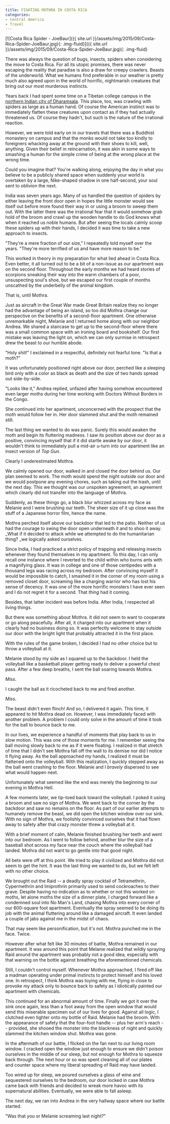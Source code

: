 ```yaml
---
title: FIGHTING MOTHRA IN COSTA RICA
categories:
- Central America
- Travel
---
```


[![Costa Rica Spider - JoeBaur]({{ site.url }}/assets/img/2015/09/Costa-Rica-Spider-JoeBaur.jpg){: .img-fluid}]({{ site.url }}/assets/img/2015/09/Costa-Rica-Spider-JoeBaur.jpg){: .img-fluid}

There was always the question of bugs, insects, spiders when considering the move to Costa Rica. For all its utopic promises, there was never escaping the reality that paradise is also a draw for creepy crawlers. Beasts of the underworld. What we humans find preferable in our weather is pretty much also agreed upon in the world of horrific, nightmarish creatures that bring out our most murderous instincts.<!-- more -->

Years back I had spent some time on a Tibetan college campus in the [northern Indian city of Dharamsala](https://withoutapath.com/modern-enlightenment/). This place, too, was crawling with spiders as large as a human hand. Of course the American instinct was to immediately flatten these creatures upon contact as if they had actually threatened us. Of course they hadn't, but such is the nature of the irrational reaction.

However, we were told early on in our travels that there was a Buddhist monastery on campus and that the monks would not take too kindly to foreigners whacking away at the ground with their shoes to kill, well, anything. Given their belief in reincarnation, it was akin in some ways to smashing a human for the simple crime of being at the wrong place at the wrong time.

Could you imagine that? You're walking along, enjoying the day in what you believe to be a publicly shared space when suddenly your world is overtaken by a large, Nike-shaped shadow in one half-second, your soul sent to oblivion the next.

India was seven years ago. Many of us handled the question of spiders by either leaving the front door open in hopes the little monster would see itself out before more found their way in or using a broom to sweep them out. With the latter there was the irrational fear that it would somehow grab hold of the broom and crawl up the wooden handle to do God knows what when it reached us noble humans. But after seeing the locals calmly scoop these spiders up with their hands, I decided it was time to take a new approach to insects.

"They're a mere fraction of our size," I repeatedly told myself over the years. "They're more terrified of us and have more reason to be."

This worked in theory in my preparation for what lied ahead in Costa Rica. Even better, it all turned out to be a bit of a non-issue as our apartment was on the second floor. Throughout the early months we had heard stories of scorpions sneaking their way into the warm chambers of a poor, unsuspecting soul's shoe, but we escaped our first couple of months unscathed by the underbelly of the animal kingdom.

That is, until Mothra.

Just as aircraft in the Great War made Great Britain realize they no longer had the advantage of being an island, so too did Mothra change our perspective on the benefits of a second-floor apartment. One otherwise unremarkable night, Melanie and I returned home along with our neighbor Andrea. We shared a staircase to get up to the second-floor where there was a small common space with an ironing board and bookshelf. Our first mistake was leaving the light on, which we can only surmise in retrospect drew the beast to our humble abode.

"Holy shit!" I exclaimed in a respectful, definitely not fearful tone. "Is that a moth?"

It was unfortunately positioned right above our door, perched like a sleeping bird only with a color as black as death and the size of two hands spread out side-by-side.

"Looks like it," Andrea replied, unfazed after having somehow encountered even larger moths during her time working with Doctors Without Borders in the Congo.

She continued into her apartment, unconcerned with the prospect that the moth would follow her in. Her door slammed shut and the moth remained still.

The last thing we wanted to do was panic. Surely this would awaken the moth and begin its fluttering madness. I saw its position above our door as a positive, convincing myself that if it did startle awake by our door, it wouldn't think to immediately pull a mid-air u-turn into our apartment like an insect version of _Top Gun_.

Clearly I underestimated Mothra.

We calmly opened our door, walked in and closed the door behind us. Our plan seemed to work. The moth would spend the night outside our door and we would postpone any evening chores, such as taking out the trash, until the next day. This we thought was our unspoken agreement, an agreement which clearly did not transfer into the language of Mothra.

Suddenly, as these things go, a black blur whizzed across my face as Melanie and I were brushing our teeth. The sheer size of it up close was the stuff of a Japanese horror film, hence the name.

Mothra perched itself above our backdoor that led to the patio. Neither of us had the courage to swing the door open underneath it and to shoo it away. _What if it decided to attack while we attempted to do the humanitarian thing? _we logically asked ourselves.

Since India, I had practiced a strict policy of trapping and releasing insects whenever they found themselves in my apartment. To this day, I can only recall one instance where I reverted to the child within who burns ants with a magnifying glass. It was in college and one of those centipedes with a thousand legs was racing across my bedroom. After convincing myself it would be impossible to catch, I smashed it in the corner of my room using a removed closet door, screaming like a charging warrior who has lost his sense of decency. It was one of the more horrific monsters I have ever seen and I do not regret it for a second. That _thing_ had it coming.

Besides, that latter incident was before India. After India, I respected all living things.

But there was something about Mothra. It did not seem to want to cooperate or go along peacefully. After all, it charged into our apartment when it clearly had no business doing so. It was perfectly welcome to stay outside our door with the bright light that probably attracted it in the first place.

With the rules of the game broken, I decided I had no other choice but to throw a volleyball at it.

Melanie stood by my side as I squared up to the backdoor. I held the volleyball like a basketball player getting ready to deliver a powerful chest pass. After a few deep breaths, I sent the ball soaring towards Mothra.

_Miss_.

I caught the ball as it ricocheted back to me and fired another.

_Miss_.

The beast didn't even flinch! And so, I delivered it again. This time, it appeared to hit Mothra dead on. However, I was immediately faced with another problem. A problem I could only solve in the amount of time it took for the ball to bounce back to me.

In our lives, we experience a handful of moments that play back to us in slow motion. This was one of those moments for me. I remember seeing the ball moving slowly back to me as if it were floating. I realized in that stretch of time that I didn't see Mothra fall off the wall to its demise nor did I notice it flying away. As the ball approached my hands, I realized it must be flattened onto the volleyball. With this realization, I quickly stepped away as the ball went crashing to the floor. Melanie and I _bravely_ dispersed to see what would happen next.

Unfortunately what seemed like the end was merely the beginning to our evening in Mothra Hell.

A few moments later, we tip-toed back toward the volleyball. I poked it using a broom and saw no sign of Mothra. We went back to the corner by the backdoor and saw no remains on the floor. As part of our earlier attempts to humanely remove the beast, we did open the kitchen window over our sink. With no sign of Mothra, we foolishly convinced ourselves that it had flown away to safety after that crazy monster threw a volleyball at it.

With a brief moment of calm, Melanie finished brushing her teeth and went into our bedroom. As I went to follow behind, another blur the size of a baseball shot across my face near the couch where the volleyball had landed. Mothra did not want to go gentle into that good night.

All bets were off at this point. We tried to play it civilized and Mothra did not seem to get the hint. It was the last thing we wanted to do, but we felt left with no other choice.

We brought out the Raid -- a deadly spray cocktail of Tetramethrin, Cypermethrin and Imiprothrin primarily used to send cockroaches to their grave. Despite having no indication as to whether or not this worked on moths, let alone moths the size of a dinner plate, I charged forward like a condemned soul into No Man's Land, chasing Mothra into every corner of our 600-square foot apartment. Eventually the spray seemed to be doing its job with the animal fluttering around like a damaged aircraft. It even landed a couple of jabs against me in the midst of chaos.

That may seem like personification, but it's not. Mothra punched me in the face. Twice.

However after what felt like 30 minutes of battle, Mothra remained in our apartment. It was around this point that Melanie realized that wildly spraying Raid around the apartment was probably not a good idea, especially with that warning on the bottle against breathing the aforementioned chemicals.

Still, I couldn't control myself. Whenever Mothra approached, I fired off like a madman operating under primal instincts to protect himself and his loved one. In retrospect, I think Mothra was toying with me, flying in close to provoke my attack only to bounce back to safety as I idiotically painted our apartment with chemicals.

This continued for an abnormal amount of time. Finally we got it over the sink once again, less than a foot away from the open window that would send this miserable specimen out of our lives for good. Against all logic, I clutched even tighter onto my bottle of Raid. Melanie had the broom. With the appearance of safety that the four-foot handle -- plus her arm's reach -- provided, she shooed the monster into the blackness of night and quickly slammed the kitchen window shut. Mothra was gone.

In the aftermath of our battle, I flicked on the fan next to our living room window. I cracked open the window just enough to ensure we didn't poison ourselves in the middle of our sleep, but not enough for Mothra to squeeze back through. The next hour or so was spent cleaning all of our plates and counter space where my liberal spreading of Raid may have landed.

Too wired up for sleep, we poured ourselves a glass of wine and sequestered ourselves to the bedroom, our door locked in case Mothra came back with friends and decided to wreak more havoc with its supernatural abilities. Eventually, we were able to fall asleep.

The next day, we ran into Andrea in the very hallway space where our battle started.

"Was that you or Melanie screaming last night?"
